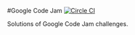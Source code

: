#Google Code Jam [![Circle CI](https://circleci.com/gh/m-wrona/code-jam.svg?style=svg)](https://circleci.com/gh/m-wrona/code-jam)

Solutions of Google Code Jam challenges.
